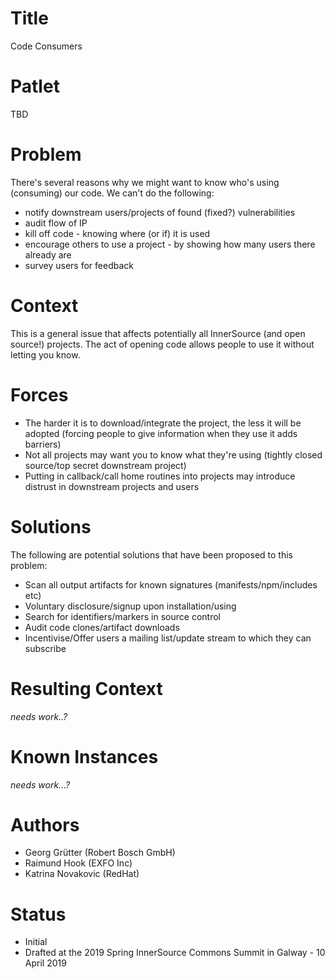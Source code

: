 # Title

Code Consumers

# Patlet

TBD

# Problem

There's several reasons why we might want to know who's using (consuming) our code. We can't do the following:

- notify downstream users/projects of found (fixed?) vulnerabilities
- audit flow of IP
- kill off code - knowing where (or if) it is used
- encourage others to use a project - by showing how many users there already are
- survey users for feedback

# Context

This is a general issue that affects potentially all InnerSource (and open source!) projects.
The act of opening code allows people to use it without letting you know.

# Forces

- The harder it is to download/integrate the project, the less it will be adopted (forcing people to give information when they use it adds barriers)
- Not all projects may want you to know what they're using (tightly closed source/top secret downstream project)
- Putting in callback/call home routines into projects may introduce distrust in downstream projects and users

# Solutions

The following are potential solutions that have been proposed to this problem:

- Scan all output artifacts for known signatures (manifests/npm/includes etc)
- Voluntary disclosure/signup upon installation/using
- Search for identifiers/markers in source control
- Audit code clones/artifact downloads
- Incentivise/Offer users a mailing list/update stream to which they can subscribe

# Resulting Context

_needs work..?_

# Known Instances

_needs work...?_

# Authors

- Georg Grütter (Robert Bosch GmbH)
- Raimund Hook (EXFO Inc)
- Katrina Novakovic (RedHat)

# Status

- Initial
- Drafted at the 2019 Spring InnerSource Commons Summit in Galway - 10 April 2019
